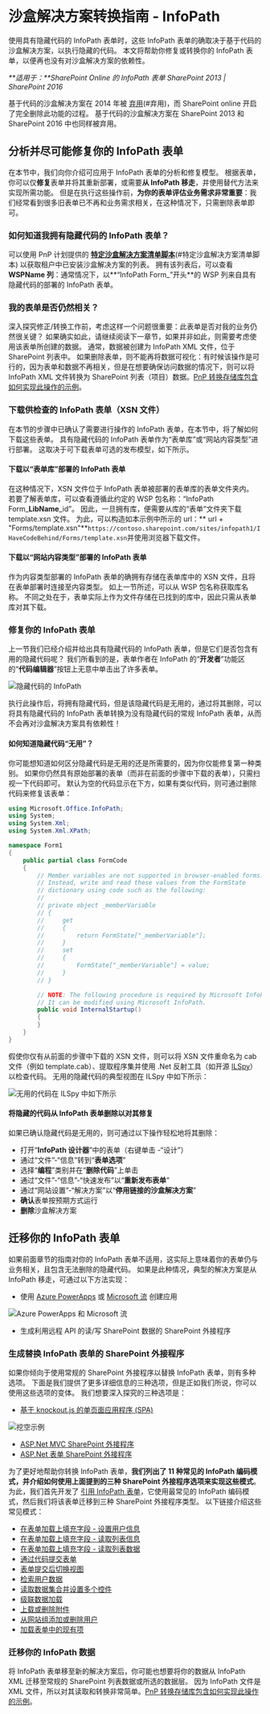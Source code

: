 # 沙盒解决方案转换指南 - InfoPath
使用具有隐藏代码的 InfoPath 表单时，这些 InfoPath 表单的确取决于基于代码的沙盒解决方案，以执行隐藏的代码。 本文将帮助你修复或转换你的 InfoPath 表单，以便再也没有对沙盒解决方案的依赖性。

_**适用于：**SharePoint Online 的 InfoPath 表单 SharePoint 2013 | SharePoint 2016_

基于代码的沙盒解决方案在 2014 年被 [弃用](https://blogs.msdn.microsoft.com/sharepointdev/2014/01/14/deprecation-of-custom-code-in-sandboxed-solutions/)(#弃用)，而 SharePoint online 开启了完全删除此功能的过程。 基于代码的沙盒解决方案在 SharePoint 2013 和 SharePoint 2016 中也同样被弃用。

## 分析并尽可能修复你的 InfoPath 表单
<a name="sectionSection1"> </a>

在本节中，我们向你介绍可应用于 InfoPath 表单的分析和修复模型。 根据表单，你可以仅**修复**表单并将其重新部署，或需要**从 InfoPath 移走**，并使用替代方法来实现所需功能。 但是在执行这些操作前，**为你的表单评估业务需求非常重要**：我们经常看到很多旧表单已不再和业务需求相关，在这种情况下，只需删除表单即可。 

### 如何知道我拥有隐藏代码的 InfoPath 表单？
可以使用 PnP 计划提供的 **[特定沙盒解决方案清单脚本](https://github.com/OfficeDev/PnP-Tools/tree/master/Scripts/SharePoint.Sandbox.ListSolutionsFromTenant)**(#特定沙盒解决方案清单脚本) 以获取租户中已安装沙盒解决方案的列表。 拥有该列表后，可以查看 **WSPName 列**：通常情况下，以**“InfoPath Form_”开头**的 WSP 列来自具有隐藏代码的部署的 InfoPath 表单。

### 我的表单是否仍然相关？
深入探究修正/转换工作前，考虑这样一个问题很重要：此表单是否对我的业务仍然很关键？ 如果确实如此，请继续阅读下一章节，如果并非如此，则需要考虑使用该表单所创建的数据。 通常，数据被创建为 InfoPath XML 文件，位于 SharePoint 列表中。 如果删除表单，则不能再将数据可视化：有时候该操作是可行的，因为表单和数据不再相关，但是在想要确保访问数据的情况下，则可以将 InfoPath XML 文件转换为 SharePoint 列表（项目）数据。[PnP 转换存储库包含如何实现此操作的示例](https://github.com/OfficeDev/PnP-Transformation/tree/master/InfoPath/Migration/EmpRegConsole "介绍如何从 InfoPath XML 转换到列表数据的示例")。

### 下载供检查的 InfoPath 表单（XSN 文件）
在本节的步骤中已确认了需要进行操作的 InfoPath 表单，在本节中，将了解如何下载这些表单。 具有隐藏代码的 InfoPath 表单作为“表单库”或“网站内容类型”进行部署。 这取决于可下载表单可选的发布模型，如下所示。

#### 下载以“表单库”部署的 InfoPath 表单
在这种情况下，XSN 文件位于 InfoPath 表单被部署的表单库的表单文件夹内。 若要了解表单库，可以查看遵循此约定的 WSP 包名称：“InfoPath Form_**LibName**_id”。 因此，一旦拥有库，便需要从库的“表单”文件夹下载 template.xsn 文件。 为此，可以构造如本示例中所示的 url：** url + "Forms/template.xsn"**`https://contoso.sharepoint.com/sites/infopath1/IHaveCodeBehind/Forms/template.xsn`并使用浏览器下载文件。

#### 下载以“网站内容类型”部署的 InfoPath 表单
作为内容类型部署的 InfoPath 表单的确拥有存储在表单库中的 XSN 文件，且将在表单部署时连接至内容类型。 如上一节所述，可以从 WSP 包名称获取库名称。 不同之处在于，表单实际上作为文件存储在已找到的库中，因此只需从表单库对其下载。

### 修复你的 InfoPath 表单
上一节我们已经介绍并给出具有隐藏代码的 InfoPath 表单，但是它们是否包含有用的隐藏代码呢？ 我们所看到的是，表单作者在 InfoPath 的“**开发者**”功能区的“**代码编辑器**”按钮上无意中单击出了许多表单。

![隐藏代码的 InfoPath](media/Sandbox-Solution-Transformation-Guidance-InfoPath/InfoPathCodeBehind.png)

执行此操作后，将拥有隐藏代码，但是该隐藏代码是无用的，通过将其删除，可以将具有隐藏代码的 InfoPath 表单转换为没有隐藏代码的常规 InfoPath 表单，从而不会再对沙盒解决方案具有依赖性！

#### 如何知道隐藏代码“无用”？
你可能想知道如何区分隐藏代码是无用的还是所需要的，因为你仅能修复第一种类别。 如果你仍然具有原始部署的表单（而非在前面的步骤中下载的表单），只需扫视一下代码即可。 默认为空的代码显示在下方，如果有类似代码，则可通过删除代码来修复该表单：

```C#
using Microsoft.Office.InfoPath;
using System;
using System.Xml;
using System.Xml.XPath;

namespace Form1
{
    public partial class FormCode
    {
        // Member variables are not supported in browser-enabled forms.
        // Instead, write and read these values from the FormState
        // dictionary using code such as the following:
        //
        // private object _memberVariable
        // {
        //     get
        //     {
        //         return FormState["_memberVariable"];
        //     }
        //     set
        //     {
        //         FormState["_memberVariable"] = value;
        //     }
        // }

        // NOTE: The following procedure is required by Microsoft InfoPath.
        // It can be modified using Microsoft InfoPath.
        public void InternalStartup()
        {
        }
    }
}
```

假使你仅有从前面的步骤中下载的 XSN 文件，则可以将 XSN 文件重命名为 cab 文件（例如 template.cab）、提取程序集并使用 .Net 反射工具（如开源 [ILSpy](http://ilspy.net/ " ILSpy 是开源 .NET 程序集浏览器和反编译程序")）以检查代码。 无用的隐藏代码的典型视图在 ILSpy 中如下所示：

![无用的代码在 ILSpy 中如下所示](media/Sandbox-Solution-Transformation-Guidance-InfoPath/ilspyoutput.png)

#### 将隐藏的代码从 InfoPath 表单删除以对其修复
如果已确认隐藏代码是无用的，则可通过以下操作轻松地将其删除：
- 打开“**InfoPath 设计器**”中的表单（右键单击 -“设计”）
- 通过“文件”-“信息”转到“**表单选项**”
- 选择“**编程**”类别并在“**删除代码**”上单击
- 通过“文件”-“信息”-“快速发布”以“**重新发布表单**”
- 通过“网站设置”-“解决方案”以“**停用链接的沙盒解决方案**”
- **确认**表单按预期方式运行
- **删除**沙盒解决方案

## 迁移你的 InfoPath 表单
<a name="sectionSection2"> </a>
如果前面章节的指南对你的 InfoPath 表单不适用，这实际上意味着你的表单仍与业务相关，且包含无法删除的隐藏代码。 如果是此种情况，典型的解决方案是从 InfoPath 移走，可通过以下方法实现：
- 使用 [Azure PowerApps](https://powerapps.microsoft.com/en-us/ "Azure PowerApps") 或 [Microsoft 流](https://flow.microsoft.com/en-us/search/?q=sharepoint "Microsoft 流") 创建应用 

![Azure PowerApps 和 Microsoft 流](media/Sandbox-Solution-Transformation-Guidance-InfoPath/powerappsflow.png)

- 生成利用远程 API 的读/写 SharePoint 数据的 SharePoint 外接程序

### 生成替换 InfoPath 表单的 SharePoint 外接程序
如果你倾向于使用常规的 SharePoint 外接程序以替换 InfoPath 表单，则有多种选项。 下面是我们提供了更多详细信息的三种选项，但是正如我们所说，你可以使用这些选项的变体。 我们想要深入探究的三种选项是：
- [基于 knockout.js 的单页面应用程序 (SPA)](https://github.com/OfficeDev/PnP-Transformation/tree/master/InfoPath/Samples/EmployeeRegistration.KnockOut.SinglePageApp "使用 knockout.js 的 SPA 示例")

![挖空示例](media/Sandbox-Solution-Transformation-Guidance-InfoPath/knockoutsample.png)

- [ASP.Net MVC SharePoint 外接程序](https://github.com/OfficeDev/PnP-Transformation/tree/master/InfoPath/Samples/EmployeeRegistration.MVC "使用 ASP.Net MVC 的 SharePoint 外接程序")
- [ASP.Net 表单 SharePoint 外接程序](https://github.com/OfficeDev/PnP-Transformation/tree/master/InfoPath/Samples/EmployeeRegistration.Forms "使用 ASP.Net 表单的 SharePoint 外接程序")

为了更好地帮助你转换 InfoPath 表单，**我们列出了 11 种常见的 InfoPath 编码模式，并介绍如何使用上面提到的三种 SharePoint 外接程序选项来实现这些模式**。 为此，我们首先开发了 [引用 InfoPath 表单](https://github.com/OfficeDev/PnP-Transformation/tree/master/InfoPath/Reference/EmployeeRegistration "引用 InfoPath 表单")，它使用最常见的 InfoPath 编码模式，然后我们将该表单迁移到三种 SharePoint 外接程序类型。 以下链接介绍这些常见模式：
- [在表单加载上填充字段 - 设置用户信息](https://github.com/OfficeDev/PnP-Transformation/blob/master/InfoPath/Guidance/Patterns/Populating%20fields%20on%20form%20load-set%20user%20information.md "在表单加载上填充字段 - 设置用户信息")
- [在表单加载上填充字段 - 读取列表信息](https://github.com/OfficeDev/PnP-Transformation/blob/master/InfoPath/Guidance/Patterns/Populating%20fields%20on%20form%20load-read%20list%20information.md "在表单加载上填充字段 - 读取列表信息")
- [在表单加载上填充字段 - 读取列表数据](https://github.com/OfficeDev/PnP-Transformation/blob/master/InfoPath/Guidance/Patterns/Populating%20fields%20on%20form%20load-read%20list%20data.md "在表单加载上填充字段 - 读取列表数据")
- [通过代码提交表单](https://github.com/OfficeDev/PnP-Transformation/blob/master/InfoPath/Guidance/Patterns/Submit%20the%20form%20via%20code.md "通过代码提交表单")
- [表单提交后切换视图](https://github.com/OfficeDev/PnP-Transformation/blob/master/InfoPath/Guidance/Patterns/Switching%20view%20after%20form%20submission.md "表单提交后切换视图")
- [检索用户数据](https://github.com/OfficeDev/PnP-Transformation/blob/master/InfoPath/Guidance/Patterns/Retrieving%20user%20data.md "检索用户数据")
- [读取数据集合并设置多个控件](https://github.com/OfficeDev/PnP-Transformation/blob/master/InfoPath/Guidance/Patterns/Read%20data%20collection%20and%20set%20multiple%20controls.md "读取数据集合并设置多个控件")
- [级联数据加载](https://github.com/OfficeDev/PnP-Transformation/blob/master/InfoPath/Guidance/Patterns/Cascading%20data%20load.md "级联数据加载")
- [上载或删除附件](https://github.com/OfficeDev/PnP-Transformation/blob/master/InfoPath/Guidance/Patterns/Upload%20or%20Delete%20Attachments.md "上载或删除附件")
- [从网站组添加或删除用户](https://github.com/OfficeDev/PnP-Transformation/blob/master/InfoPath/Guidance/Patterns/Add%20or%20remove%20user%20from%20site%20groups.md "从网站组添加或删除用户")
- [加载表单中的现有项](https://github.com/OfficeDev/PnP-Transformation/blob/master/InfoPath/Guidance/Patterns/Load%20existing%20item%20in%20form.md "加载表单中的现有项")


### 迁移你的 InfoPath 数据
将 InfoPath 表单移至新的解决方案后，你可能也想要将你的数据从 InfoPath XML 迁移至常规的 SharePoint 列表数据或所选的数据层。 因为 InfoPath 文件是 XML 文件，所以对其读取和转换非常简单。[PnP 转换存储库包含如何实现此操作的示例](https://github.com/OfficeDev/PnP-Transformation/tree/master/InfoPath/Migration/EmpRegConsole "介绍如何从 InfoPath XML 转换到列表数据的示例")。